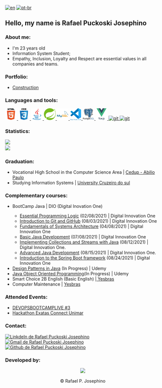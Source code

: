 [![en](https://img.shields.io/badge/lang-en-red.svg)](https://github.com/RafaelPJosephino/RafaelPJosephino/blob/master/README.md)
[![pt-br](https://img.shields.io/badge/lang-pt--br-green.svg)](https://github.com/RafaelPJosephino/RafaelPJosephino/blob/master/README-pt-br.md)

## Hello, my name is Rafael Puckoski Josephino

### About me:
<div>
  <ul>
    <li>I'm 23 years old</li>
    <li>Information System Student;</li>
    <li>Empathy, Inclusion, Loyalty and Respect are essential values in all companies and teams.</li>
  </ul>
</div>

### Portfolio:
<div>
<ul>
<li>
    <a target="_balck" href="https://github.com/RafaelPJosephino">Construction</a>
  </li>
</div>



### Languages and tools:
<div>
  <a target="_blank" href="https://www.w3schools.com/tags/default.asp" rel="nofollow">
    <img alt="html5" width="38px" src="https://raw.githubusercontent.com/devicons/devicon/00f02ef57fb7601fd1ddcc2fe6fe670fef3ae3e4/icons/html5/html5-original-wordmark.svg" />
  </a>
  <a target="_blank" href="https://www.w3schools.com/cssref/default.asp" rel="nofollow">
    <img alt="css3" width="38px" src="https://raw.githubusercontent.com/devicons/devicon/00f02ef57fb7601fd1ddcc2fe6fe670fef3ae3e4/icons/css3/css3-original-wordmark.svg" />
  </a>
  <a target="_blank" href="https://www.w3schools.com/java/default.aspp" rel="nofollow">
    <img alt="java" width="38px" src="https://raw.githubusercontent.com/devicons/devicon/00f02ef57fb7601fd1ddcc2fe6fe670fef3ae3e4/icons/java/java-original.svg" />
  </a>
   <a target="_blank" href="https://spring.io" rel="nofollow">
    <img alt="Spring" width="38px" src="https://raw.githubusercontent.com/devicons/devicon/2ae2a900d2f041da66e950e4d48052658d850630/icons/spring/spring-original.svg" />
  </a>
  <a target="_blank" href="https://www.w3schools.com/mysql/default.asp" rel="nofollow">
    <img alt="MySQL" width="38px" src="https://raw.githubusercontent.com/devicons/devicon/00f02ef57fb7601fd1ddcc2fe6fe670fef3ae3e4/icons/mysql/mysql-original-wordmark.svg" />
  </a>
    <a target="_blank" href="https://code.visualstudio.com/docs" rel="nofollow">
    <img alt="VScode" width="38px" src="https://raw.githubusercontent.com/devicons/devicon/00f02ef57fb7601fd1ddcc2fe6fe670fef3ae3e4/icons/vscode/vscode-original-wordmark.svg" />
  </a>
  <a target="_blank" href="https://www.postgresql.org/docs/current/" rel="nofollow">
    <img alt="PostgreSQL" width="38px" src="https://raw.githubusercontent.com/devicons/devicon/00f02ef57fb7601fd1ddcc2fe6fe670fef3ae3e4/icons/postgresql/postgresql-original-wordmark.svg" />
  </a>
   <a target="_blank" href="https://v3.vuejs.org/guide/introduction.html" rel="nofollow">
    <img alt="Vue.Js" width="38px" src="https://raw.githubusercontent.com/devicons/devicon/00f02ef57fb7601fd1ddcc2fe6fe670fef3ae3e4/icons/vuejs/vuejs-original-wordmark.svg" />
  </a>
    <a target="_blank" href="https://www.w3schools.com/default.asp" rel="nofollow">
    <img alt="git" width="38px" src="https://cdn.jsdelivr.net/gh/devicons/devicon/icons/git/git-plain.svg" />
  </a>
    <a target="_blank" href="https://docs.sencha.com/extjs/6.5.3/index.html" rel="nofollow">
    <img alt="git" width="25px" height="38px" src="https://docs.sencha.com/assets/images/sencha_logo_thumb.png" />
  </a>
</div>

### Statistics:
<div>
        <a href="https://github.com/RafaelPJosephino">
  <img height="180em" src="https://github-readme-stats.vercel.app/api?username=RafaelPJosephino&show_icons=true&theme=radical"/></a></div><div>
  <a href="https://github.com/RafaelPJosephino">
  <img height="180em" src="https://github-readme-stats.vercel.app/api/top-langs/?username=RafaelPJosephino&layout=compact&langs_count=7&theme=radical"/></a>
</div>

### Graduation:
<div>
   <ul>
   <li>Vocational High School in the Computer Science Area | <a href="https://www.instagram.com/cedupoficial/">Cedup - Abilio Paulo</a> </li>
   <li>Studying Information Systems | <a href="https://www.esucri.com.br">University Cruzeiro do sul</a> </li>
   </ul>
</div>

### Complementary courses:
<div>
    <ul>
    <li>BootCamp Java | DIO (Digital Inovation One)</li>
        <ul>
             <li><a target="_blank" href="https://certificates.digitalinnovation.one/D66B9EB3" rel="nofollow">Essential Programming Logic</a> (02/08/2021) | Digital Innovation One</li>
             <li><a target="_blank" href="https://certificates.digitalinnovation.one/5DE964CA" rel="nofollow">Introduction to Git and GitHub</a> (08/03/2021) | Digital Innovation One</li>
             <li><a target="_blank" href="https://certificates.digitalinnovation.one/68D934D1" rel="nofollow">Fundamentals of Systems Architecture</a> (04/08/2021) | Digital Innovation One</li>
             <li><a target="_blank" href="https://certificates.digitalinnovation.one/345D42E5" rel="nofollow">Basic Java Development</a> (07/08/2021) | Digital Innovation One</li>
             <li><a target="_blank" href="https://certificates.digitalinnovation.one/D651F37B" rel="nofollow">Implementing Collections and Streams with Java</a> (08/12/2021) | Digital Innovation One.</li>
             <li><a target="_blank" href="https://certificates.digitalinnovation.one/B16D9132" rel="nofollow">Advanced Java Development</a> (08/15/2021) | Digital Innovation One.</li>
             <li><a target="_blank" href="https://certificates.digitalinnovation.one/1A057692" rel="nofollow">Introduction to the Spring Boot framework</a> (08/24/2021) | Digital Innovation One</li>
        </ul>
    <li><a target="_blank" href="https://www.udemy.com/course/padroes-de-projeto-em-java-na-pratica/">Design Patterns in Java</a> (In Progress) | Udemy</li>
    <li><a target="_blank" href="https://www.udemy.com/course/java-curso-completo/">Java Object Oriented Programming</a>(In Progress) | Udemy</li>
    <li>Smart Choice 2B English (Basic English) |<a target="_blank" href="https://ybrcursos.com.br"> Yesbras</a></li>
    <li>Computer Maintenance | <a target="_blank" href="https://ybrcursos.com.br">Yesbras</a></li>
   </ul>
</div>
  
### Attended Events:
<div>
    <ul>
      <li><a target="_blank" href="https://www.sympla.com.br/download-certificado?t=noSonlLypvcm6JEbNHZzx2pJJtjMUY0XATAP2Ya0CKo" >DEVOPSBOOTCAMPLIVE #3</a> </li>
      <li><a target="_blank" href="https://vp2uploads.s3.amazonaws.com/11575/certificado/c37b8022ddea847f87469f3bac5c06ef88ce14c0.pdf" >Hackathon Exatas Connect Unimar</a> </li>
    </ul>
</div>

### Contact:
<div>
    <a target="_blank" href="https://www.linkedin.com/in/rafael-puckoski-josephino" rel="nofollow">
    <img alt="LinkdeIn de Rafael Puckoski Josephino" src="https://img.shields.io/badge/LinkedIn-0077B5?style=for-the-badge&logo=linkedin&logoColor=white">
    </a>
      <a target="_blank" href="mailto:Rafael.puckoski.josephino@gmail.com?Subject=Título%20da%20mensagem" rel="nofollow">
      <img alt="Gmail de Rafael Puckoski Josephino" src="https://img.shields.io/badge/Gmail-D14836?style=for-the-badge&logo=gmail&logoColor=white">
    </a>
    <a target="_blank" href="https://github.com/RafaelPJosephino" rel="nofollow">
      <img alt="Github de Rafael Puckoski Josephino" src="https://img.shields.io/badge/GitHub-100000?style=for-the-badge&logo=github&logoColor=white">
    </a>
</div>


###  Developed by:
<div align="center"  border-radius:100px>
  <a target="_blank" href="https://github.com/RafaelPJosephino" >
    <img height="180em" id="foto"  src="https://avatars.githubusercontent.com/u/87491488?s=400&u=6613e283ea92675578f0bb4e0e686eace74c0390&v=4">
  </a>
  <p>&copy Rafael P. Josephino</p>
</div>
